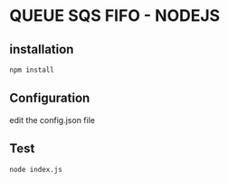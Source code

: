 # QUEUE SQS FIFO - NODEJS

## installation

```bash
npm install 
```
## Configuration

edit the config.json file

## Test

```bash
node index.js 
```